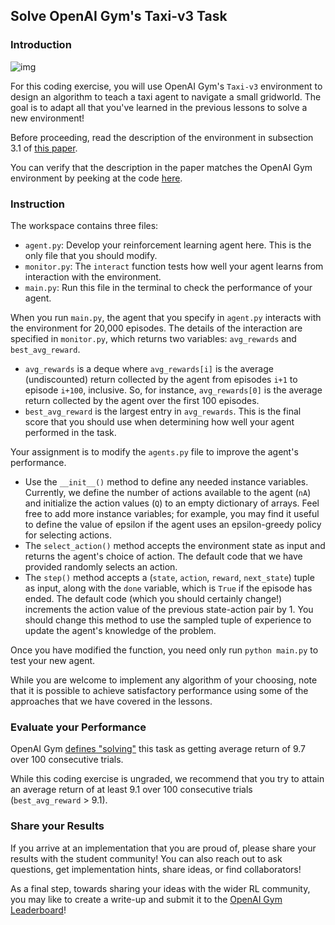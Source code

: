 ## Solve OpenAI Gym's Taxi-v3 Task

### Introduction

![img](https://video.udacity-data.com/topher/2018/April/5ad260ed_screen-shot-2018-04-14-at-3.13.15-pm/screen-shot-2018-04-14-at-3.13.15-pm.png)

For this coding exercise, you will use OpenAI Gym's `Taxi-v3` environment to design an algorithm to teach a taxi agent to navigate a  small gridworld.  The goal is to adapt all that you've learned in the  previous lessons to solve a new environment!  

Before proceeding, read the description of the environment in subsection 3.1 of [this paper](https://arxiv.org/pdf/cs/9905014.pdf).

You can verify that the description in the paper matches the OpenAI Gym environment by peeking at the code [here](https://github.com/openai/gym/blob/master/gym/envs/toy_text/taxi.py).

### Instruction

The workspace contains three files:

- `agent.py`: Develop your reinforcement learning agent here.  This is the only file that you should modify.
- `monitor.py`: The `interact` function tests how well your agent learns from interaction with the environment.
- `main.py`: Run this file in the terminal to check the performance of your agent.

When you run `main.py`, the agent that you specify in `agent.py` interacts with the environment for 20,000 episodes.  The details of the interaction are specified in `monitor.py`, which returns two variables: `avg_rewards` and `best_avg_reward`.

- `avg_rewards` is a deque where `avg_rewards[i]` is the average (undiscounted) return collected by the agent from episodes `i+1` to episode `i+100`, inclusive.  So, for instance, `avg_rewards[0]` is the average return collected by the agent over the first 100 episodes.
- `best_avg_reward` is the largest entry in `avg_rewards`.  This is the final score that you should use when determining how well your agent performed in the task.

Your assignment is to modify the `agents.py` file to improve the agent's performance.

- Use the `__init__()` method to define any needed instance variables.  Currently, we define the number of actions available to the agent (`nA`) and initialize the action values (`Q`) to an empty dictionary of arrays.  Feel free to add more instance  variables; for example, you may find it useful to define the value of  epsilon if the agent uses an epsilon-greedy policy for selecting  actions.
- The `select_action()` method accepts the environment  state as input and returns the agent's choice of action.  The default  code that we have provided randomly selects an action.
- The `step()` method accepts a (`state`, `action`, `reward`, `next_state`) tuple as input, along with the `done` variable, which is `True` if the episode has ended.  The default code (which you should certainly change!) increments the action value of the previous state-action pair  by 1.  You should change this method to use the sampled tuple of  experience to update the agent's knowledge of the problem.

Once you have modified the function, you need only run `python main.py` to test your new agent.

While you are welcome to implement any algorithm of your choosing,  note that it is possible to achieve satisfactory performance using some  of the approaches that we have covered in the lessons.

### Evaluate your Performance

OpenAI Gym [defines "solving"](https://gym.openai.com/envs/Taxi-v1/) this task as getting average return of 9.7 over 100 consecutive trials.  

While this coding exercise is ungraded, we recommend that you try to  attain an average return of at least 9.1 over 100 consecutive trials (`best_avg_reward` > 9.1).  

### Share your Results

If you arrive at an implementation that you are proud of, please  share your results with the student community!  You can also reach out  to ask questions, get implementation hints, share ideas, or find  collaborators! 

As a final step, towards sharing your ideas with the wider RL community, you may like to create a write-up and submit it to the [OpenAI Gym Leaderboard](https://github.com/openai/gym/wiki/Leaderboard)!
